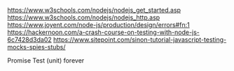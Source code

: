 https://www.w3schools.com/nodejs/nodejs_get_started.asp
https://www.w3schools.com/nodejs/nodejs_http.asp
https://www.joyent.com/node-js/production/design/errors#fn:1
https://hackernoon.com/a-crash-course-on-testing-with-node-js-6c7428d3da02
https://www.sitepoint.com/sinon-tutorial-javascript-testing-mocks-spies-stubs/

Promise
Test (unit)
forever
